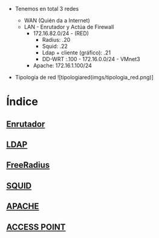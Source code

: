 - Tenemos en total 3 redes
 	- WAN (Quién da a Internet)
 	- LAN - Enrutador y Actúa de Firewall
  		- 172.16.82.0/24 - (RED)
   			- Radius: .20
   			- Squid: .22
   			- Ldap + cliente (gráfico): .21
   			- DD-WRT :.100
    				- 172.16.0.0/24 - VMnet3
  		- Apache: 172.16.1.100/24

- Tipología de red
  ![tipologiared(imgs/tipologia_red.png)]

# Índice

## [Enrutador](Router.md)

## [LDAP](LDAP.md)

## [FreeRadius](FreeRadius.md)

## [SQUID](Squid.md)

## [APACHE](Apache.md)

## [ACCESS POINT](AccessPoint.md)
